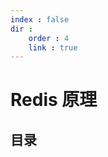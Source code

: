 ```yaml
---
index : false
dir :
    order : 4
    link : true
---
```


# Redis 原理

## 目录

<Catalog  hideHeading='false'/>
